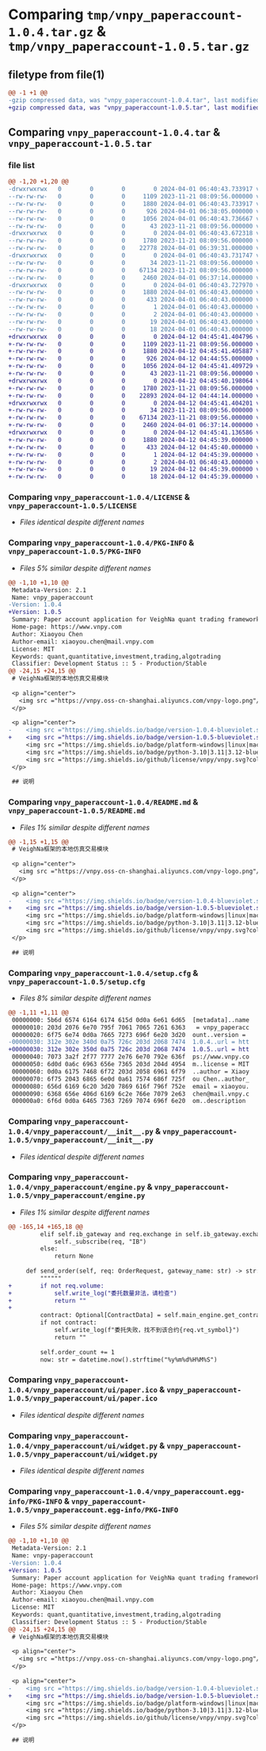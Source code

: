 # Comparing `tmp/vnpy_paperaccount-1.0.4.tar.gz` & `tmp/vnpy_paperaccount-1.0.5.tar.gz`

## filetype from file(1)

```diff
@@ -1 +1 @@
-gzip compressed data, was "vnpy_paperaccount-1.0.4.tar", last modified: Mon Apr  1 06:40:43 2024, max compression
+gzip compressed data, was "vnpy_paperaccount-1.0.5.tar", last modified: Fri Apr 12 04:45:41 2024, max compression
```

## Comparing `vnpy_paperaccount-1.0.4.tar` & `vnpy_paperaccount-1.0.5.tar`

### file list

```diff
@@ -1,20 +1,20 @@
-drwxrwxrwx   0        0        0        0 2024-04-01 06:40:43.733917 vnpy_paperaccount-1.0.4/
--rw-rw-rw-   0        0        0     1109 2023-11-21 08:09:56.000000 vnpy_paperaccount-1.0.4/LICENSE
--rw-rw-rw-   0        0        0     1880 2024-04-01 06:40:43.733917 vnpy_paperaccount-1.0.4/PKG-INFO
--rw-rw-rw-   0        0        0      926 2024-04-01 06:38:05.000000 vnpy_paperaccount-1.0.4/README.md
--rw-rw-rw-   0        0        0     1056 2024-04-01 06:40:43.736667 vnpy_paperaccount-1.0.4/setup.cfg
--rw-rw-rw-   0        0        0       43 2023-11-21 08:09:56.000000 vnpy_paperaccount-1.0.4/setup.py
-drwxrwxrwx   0        0        0        0 2024-04-01 06:40:43.672318 vnpy_paperaccount-1.0.4/vnpy_paperaccount/
--rw-rw-rw-   0        0        0     1780 2023-11-21 08:09:56.000000 vnpy_paperaccount-1.0.4/vnpy_paperaccount/__init__.py
--rw-rw-rw-   0        0        0    22778 2024-04-01 06:39:31.000000 vnpy_paperaccount-1.0.4/vnpy_paperaccount/engine.py
-drwxrwxrwx   0        0        0        0 2024-04-01 06:40:43.731747 vnpy_paperaccount-1.0.4/vnpy_paperaccount/ui/
--rw-rw-rw-   0        0        0       34 2023-11-21 08:09:56.000000 vnpy_paperaccount-1.0.4/vnpy_paperaccount/ui/__init__.py
--rw-rw-rw-   0        0        0    67134 2023-11-21 08:09:56.000000 vnpy_paperaccount-1.0.4/vnpy_paperaccount/ui/paper.ico
--rw-rw-rw-   0        0        0     2460 2024-04-01 06:37:14.000000 vnpy_paperaccount-1.0.4/vnpy_paperaccount/ui/widget.py
-drwxrwxrwx   0        0        0        0 2024-04-01 06:40:43.727970 vnpy_paperaccount-1.0.4/vnpy_paperaccount.egg-info/
--rw-rw-rw-   0        0        0     1880 2024-04-01 06:40:43.000000 vnpy_paperaccount-1.0.4/vnpy_paperaccount.egg-info/PKG-INFO
--rw-rw-rw-   0        0        0      433 2024-04-01 06:40:43.000000 vnpy_paperaccount-1.0.4/vnpy_paperaccount.egg-info/SOURCES.txt
--rw-rw-rw-   0        0        0        1 2024-04-01 06:40:43.000000 vnpy_paperaccount-1.0.4/vnpy_paperaccount.egg-info/dependency_links.txt
--rw-rw-rw-   0        0        0        2 2024-04-01 06:40:43.000000 vnpy_paperaccount-1.0.4/vnpy_paperaccount.egg-info/not-zip-safe
--rw-rw-rw-   0        0        0       19 2024-04-01 06:40:43.000000 vnpy_paperaccount-1.0.4/vnpy_paperaccount.egg-info/requires.txt
--rw-rw-rw-   0        0        0       18 2024-04-01 06:40:43.000000 vnpy_paperaccount-1.0.4/vnpy_paperaccount.egg-info/top_level.txt
+drwxrwxrwx   0        0        0        0 2024-04-12 04:45:41.404796 vnpy_paperaccount-1.0.5/
+-rw-rw-rw-   0        0        0     1109 2023-11-21 08:09:56.000000 vnpy_paperaccount-1.0.5/LICENSE
+-rw-rw-rw-   0        0        0     1880 2024-04-12 04:45:41.405887 vnpy_paperaccount-1.0.5/PKG-INFO
+-rw-rw-rw-   0        0        0      926 2024-04-12 04:44:55.000000 vnpy_paperaccount-1.0.5/README.md
+-rw-rw-rw-   0        0        0     1056 2024-04-12 04:45:41.409729 vnpy_paperaccount-1.0.5/setup.cfg
+-rw-rw-rw-   0        0        0       43 2023-11-21 08:09:56.000000 vnpy_paperaccount-1.0.5/setup.py
+drwxrwxrwx   0        0        0        0 2024-04-12 04:45:40.198064 vnpy_paperaccount-1.0.5/vnpy_paperaccount/
+-rw-rw-rw-   0        0        0     1780 2023-11-21 08:09:56.000000 vnpy_paperaccount-1.0.5/vnpy_paperaccount/__init__.py
+-rw-rw-rw-   0        0        0    22893 2024-04-12 04:44:14.000000 vnpy_paperaccount-1.0.5/vnpy_paperaccount/engine.py
+drwxrwxrwx   0        0        0        0 2024-04-12 04:45:41.404201 vnpy_paperaccount-1.0.5/vnpy_paperaccount/ui/
+-rw-rw-rw-   0        0        0       34 2023-11-21 08:09:56.000000 vnpy_paperaccount-1.0.5/vnpy_paperaccount/ui/__init__.py
+-rw-rw-rw-   0        0        0    67134 2023-11-21 08:09:56.000000 vnpy_paperaccount-1.0.5/vnpy_paperaccount/ui/paper.ico
+-rw-rw-rw-   0        0        0     2460 2024-04-01 06:37:14.000000 vnpy_paperaccount-1.0.5/vnpy_paperaccount/ui/widget.py
+drwxrwxrwx   0        0        0        0 2024-04-12 04:45:41.136586 vnpy_paperaccount-1.0.5/vnpy_paperaccount.egg-info/
+-rw-rw-rw-   0        0        0     1880 2024-04-12 04:45:39.000000 vnpy_paperaccount-1.0.5/vnpy_paperaccount.egg-info/PKG-INFO
+-rw-rw-rw-   0        0        0      433 2024-04-12 04:45:40.000000 vnpy_paperaccount-1.0.5/vnpy_paperaccount.egg-info/SOURCES.txt
+-rw-rw-rw-   0        0        0        1 2024-04-12 04:45:39.000000 vnpy_paperaccount-1.0.5/vnpy_paperaccount.egg-info/dependency_links.txt
+-rw-rw-rw-   0        0        0        2 2024-04-01 06:40:43.000000 vnpy_paperaccount-1.0.5/vnpy_paperaccount.egg-info/not-zip-safe
+-rw-rw-rw-   0        0        0       19 2024-04-12 04:45:39.000000 vnpy_paperaccount-1.0.5/vnpy_paperaccount.egg-info/requires.txt
+-rw-rw-rw-   0        0        0       18 2024-04-12 04:45:39.000000 vnpy_paperaccount-1.0.5/vnpy_paperaccount.egg-info/top_level.txt
```

### Comparing `vnpy_paperaccount-1.0.4/LICENSE` & `vnpy_paperaccount-1.0.5/LICENSE`

 * *Files identical despite different names*

### Comparing `vnpy_paperaccount-1.0.4/PKG-INFO` & `vnpy_paperaccount-1.0.5/PKG-INFO`

 * *Files 5% similar despite different names*

```diff
@@ -1,10 +1,10 @@
 Metadata-Version: 2.1
 Name: vnpy_paperaccount
-Version: 1.0.4
+Version: 1.0.5
 Summary: Paper account application for VeighNa quant trading framework.
 Home-page: https://www.vnpy.com
 Author: Xiaoyou Chen
 Author-email: xiaoyou.chen@mail.vnpy.com
 License: MIT
 Keywords: quant,quantitative,investment,trading,algotrading
 Classifier: Development Status :: 5 - Production/Stable
@@ -24,15 +24,15 @@
 # VeighNa框架的本地仿真交易模块
 
 <p align="center">
   <img src ="https://vnpy.oss-cn-shanghai.aliyuncs.com/vnpy-logo.png"/>
 </p>
 
 <p align="center">
-    <img src ="https://img.shields.io/badge/version-1.0.4-blueviolet.svg"/>
+    <img src ="https://img.shields.io/badge/version-1.0.5-blueviolet.svg"/>
     <img src ="https://img.shields.io/badge/platform-windows|linux|macos-yellow.svg"/>
     <img src ="https://img.shields.io/badge/python-3.10|3.11|3.12-blue.svg" />
     <img src ="https://img.shields.io/github/license/vnpy/vnpy.svg?color=orange"/>
 </p>
 
 ## 说明
```

### Comparing `vnpy_paperaccount-1.0.4/README.md` & `vnpy_paperaccount-1.0.5/README.md`

 * *Files 1% similar despite different names*

```diff
@@ -1,15 +1,15 @@
 # VeighNa框架的本地仿真交易模块
 
 <p align="center">
   <img src ="https://vnpy.oss-cn-shanghai.aliyuncs.com/vnpy-logo.png"/>
 </p>
 
 <p align="center">
-    <img src ="https://img.shields.io/badge/version-1.0.4-blueviolet.svg"/>
+    <img src ="https://img.shields.io/badge/version-1.0.5-blueviolet.svg"/>
     <img src ="https://img.shields.io/badge/platform-windows|linux|macos-yellow.svg"/>
     <img src ="https://img.shields.io/badge/python-3.10|3.11|3.12-blue.svg" />
     <img src ="https://img.shields.io/github/license/vnpy/vnpy.svg?color=orange"/>
 </p>
 
 ## 说明
```

### Comparing `vnpy_paperaccount-1.0.4/setup.cfg` & `vnpy_paperaccount-1.0.5/setup.cfg`

 * *Files 8% similar despite different names*

```diff
@@ -1,11 +1,11 @@
 00000000: 5b6d 6574 6164 6174 615d 0d0a 6e61 6d65  [metadata]..name
 00000010: 203d 2076 6e70 795f 7061 7065 7261 6363   = vnpy_paperacc
 00000020: 6f75 6e74 0d0a 7665 7273 696f 6e20 3d20  ount..version = 
-00000030: 312e 302e 340d 0a75 726c 203d 2068 7474  1.0.4..url = htt
+00000030: 312e 302e 350d 0a75 726c 203d 2068 7474  1.0.5..url = htt
 00000040: 7073 3a2f 2f77 7777 2e76 6e70 792e 636f  ps://www.vnpy.co
 00000050: 6d0d 0a6c 6963 656e 7365 203d 204d 4954  m..license = MIT
 00000060: 0d0a 6175 7468 6f72 203d 2058 6961 6f79  ..author = Xiaoy
 00000070: 6f75 2043 6865 6e0d 0a61 7574 686f 725f  ou Chen..author_
 00000080: 656d 6169 6c20 3d20 7869 616f 796f 752e  email = xiaoyou.
 00000090: 6368 656e 406d 6169 6c2e 766e 7079 2e63  chen@mail.vnpy.c
 000000a0: 6f6d 0d0a 6465 7363 7269 7074 696f 6e20  om..description
```

### Comparing `vnpy_paperaccount-1.0.4/vnpy_paperaccount/__init__.py` & `vnpy_paperaccount-1.0.5/vnpy_paperaccount/__init__.py`

 * *Files identical despite different names*

### Comparing `vnpy_paperaccount-1.0.4/vnpy_paperaccount/engine.py` & `vnpy_paperaccount-1.0.5/vnpy_paperaccount/engine.py`

 * *Files 1% similar despite different names*

```diff
@@ -165,14 +165,18 @@
         elif self.ib_gateway and req.exchange in self.ib_gateway.exchanges:
             self._subscribe(req, "IB")
         else:
             return None
 
     def send_order(self, req: OrderRequest, gateway_name: str) -> str:
         """"""
+        if not req.volume:
+            self.write_log("委托数量非法，请检查")
+            return ""
+
         contract: Optional[ContractData] = self.main_engine.get_contract(req.vt_symbol)
         if not contract:
             self.write_log(f"委托失败，找不到该合约{req.vt_symbol}")
             return ""
 
         self.order_count += 1
         now: str = datetime.now().strftime("%y%m%d%H%M%S")
```

### Comparing `vnpy_paperaccount-1.0.4/vnpy_paperaccount/ui/paper.ico` & `vnpy_paperaccount-1.0.5/vnpy_paperaccount/ui/paper.ico`

 * *Files identical despite different names*

### Comparing `vnpy_paperaccount-1.0.4/vnpy_paperaccount/ui/widget.py` & `vnpy_paperaccount-1.0.5/vnpy_paperaccount/ui/widget.py`

 * *Files identical despite different names*

### Comparing `vnpy_paperaccount-1.0.4/vnpy_paperaccount.egg-info/PKG-INFO` & `vnpy_paperaccount-1.0.5/vnpy_paperaccount.egg-info/PKG-INFO`

 * *Files 5% similar despite different names*

```diff
@@ -1,10 +1,10 @@
 Metadata-Version: 2.1
 Name: vnpy-paperaccount
-Version: 1.0.4
+Version: 1.0.5
 Summary: Paper account application for VeighNa quant trading framework.
 Home-page: https://www.vnpy.com
 Author: Xiaoyou Chen
 Author-email: xiaoyou.chen@mail.vnpy.com
 License: MIT
 Keywords: quant,quantitative,investment,trading,algotrading
 Classifier: Development Status :: 5 - Production/Stable
@@ -24,15 +24,15 @@
 # VeighNa框架的本地仿真交易模块
 
 <p align="center">
   <img src ="https://vnpy.oss-cn-shanghai.aliyuncs.com/vnpy-logo.png"/>
 </p>
 
 <p align="center">
-    <img src ="https://img.shields.io/badge/version-1.0.4-blueviolet.svg"/>
+    <img src ="https://img.shields.io/badge/version-1.0.5-blueviolet.svg"/>
     <img src ="https://img.shields.io/badge/platform-windows|linux|macos-yellow.svg"/>
     <img src ="https://img.shields.io/badge/python-3.10|3.11|3.12-blue.svg" />
     <img src ="https://img.shields.io/github/license/vnpy/vnpy.svg?color=orange"/>
 </p>
 
 ## 说明
```

